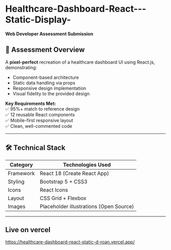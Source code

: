 # Healthcare-Dashboard-React---Static-Display-

**Web Developer Assessment Submission**  
  
## 📝 Assessment Overview  
A **pixel-perfect** recreation of a healthcare dashboard UI using React.js, demonstrating:  
- Component-based architecture  
- Static data handling via props  
- Responsive design implementation  
- Visual fidelity to the provided design  

**Key Requirements Met:**  
✅ 95%+ match to reference design  
✅ 12 reusable React components  
✅ Mobile-first responsive layout  
✅ Clean, well-commented code  

---

## 🛠️ Technical Stack  
| Category       | Technologies Used                     |
|----------------|---------------------------------------|
| Framework      | React 18 (Create React App)           |
| Styling        | Bootstrap 5 + CSS3                    |
| Icons          | React Icons                 |
| Layout         | CSS Grid + Flexbox                    |
| Images         | Placeholder illustrations (Open Source) |

---

## Live on vercel
https://healthcare-dashboard-react-static-d-roan.vercel.app/

